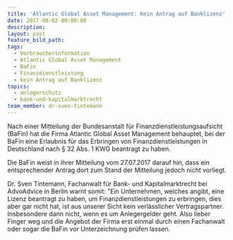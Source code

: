 ```yaml
---
title: 'Atlantic Global Asset Management: Kein Antrag auf Banklizenz'
date: 2017-08-02 00:00:00
description:
layout: post
feature_bild_path:
tags:
  - Verbraucherinformation
  - Atlantic Global Asset Management
  - BaFin
  - Finanzdienstleistung
  - kein Antrag auf Banklizenz
topics:
  - anlegerschutz
  - bank-und-kapitalmarktrecht
team_member: dr-sven-tintemann
---
```



Nach einer Mitteilung der Bundesanstalt für Finanzdienstleistungsaufsicht (BaFin) hat die Firma Atlantic Global Asset Management behauptet, bei der BaFin eine Erlaubnis für das Erbringen von Finanzdienstleistungen in Deutschland nach § 32 Abs. 1 KWG beantragt zu haben.

Die BaFin weist in ihrer Mitteilung vom 27.07.2017 darauf hin, dass ein entsprechender Antrag dort zum Stand der Mitteilung jedoch nicht vorliegt.

Dr. Sven Tintemann, Fachanwalt für Bank- und Kapitalmarktrecht bei AdvoAdvice in Berlin warnt somit: "Ein Unternehmen, welches angibt, eine Lizenz beantragt zu haben, um Finanzdienstleistungen zu erbringen, dies aber gar nicht hat, ist aus unserer Sicht kein verlässlicher Vertragspartner. Insbesondere dann nicht, wenn es um Anlegergelder geht. Also lieber Finger weg und die Angebot der Firma erst einmal durch einen Fachanwalt oder sogar die BaFin vor Unterzeichnung prüfen lassen.
